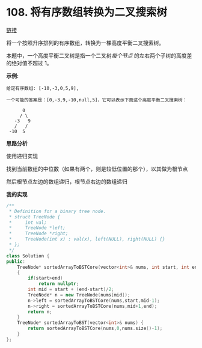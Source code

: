 # 108. 将有序数组转换为二叉搜索树

[链接](https://leetcode-cn.com/problems/convert-sorted-array-to-binary-search-tree/description/)

将一个按照升序排列的有序数组，转换为一棵高度平衡二叉搜索树。

本题中，一个高度平衡二叉树是指一个二叉树*每个节点* 的左右两个子树的高度差的绝对值不超过 1。

**示例:**

```
给定有序数组: [-10,-3,0,5,9],

一个可能的答案是：[0,-3,9,-10,null,5]，它可以表示下面这个高度平衡二叉搜索树：

      0
     / \
   -3   9
   /   /
 -10  5
```

**思路分析**

使用递归实现

找到当前数组的中位数（如果有两个，则是较低位置的那个），以其做为根节点

然后根节点左边的数组递归，根节点右边的数组递归

**我的实现**

```c++
/**
 * Definition for a binary tree node.
 * struct TreeNode {
 *     int val;
 *     TreeNode *left;
 *     TreeNode *right;
 *     TreeNode(int x) : val(x), left(NULL), right(NULL) {}
 * };
 */
class Solution {
public:
    TreeNode* sortedArrayToBSTCore(vector<int>& nums, int start, int end)
    {
        if(start>end)
            return nullptr;
        int mid = start + (end-start)/2;
        TreeNode* n = new TreeNode(nums[mid]);
        n->left = sortedArrayToBSTCore(nums,start,mid-1);
        n->right = sortedArrayToBSTCore(nums,mid+1,end);
        return n;
    }
    TreeNode* sortedArrayToBST(vector<int>& nums) {
        return sortedArrayToBSTCore(nums,0,nums.size()-1);
    }
};
```

